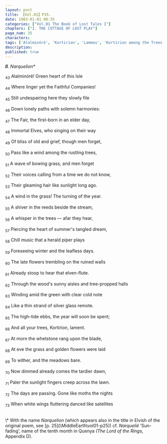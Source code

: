 ```yaml
---
layout: post
title: 【Vol.01】P35.
date: 1983-01-01 00:35
categories: ["Vol.01 The Book of Lost Tales I"]
chapters: ["I. THE COTTAGE OF LOST PLAY"]
page_num: 35
characters: 
tags: ['Alalminórë', 'Kortirion', 'Lammas', 'Kortirion among the Trees', 'The Trees of Kortirion', 'Lord of the Rings, The', 'Faithful Companies', 'Harvest Moon', 'Narquelion', 'Quenya']
description: 
published: true
---
```


<I><B>II</B>. Narquelion\*</I>

<SUB>43</SUB> Alalminórë! Green heart of this Isle

<SUB>44</SUB> Where linger yet the Faithful Companies!

<SUB>45</SUB> Still undespairing here they slowly file

<SUB>46</SUB> Down lonely paths with solemn harmonies:

<SUB>47</SUB> The Fair, the first-born in an elder day,

<SUB>48</SUB> Immortal Elves, who singing on their way

<SUB>49</SUB> Of bliss of old and grief, though men forget,

<SUB>50</SUB> Pass like a wind among the rustling trees,

<SUB>51</SUB> A wave of bowing grass, and men forget

<SUB>52</SUB> Their voices calling from a time we do not know,

<SUB>53</SUB> Their gleaming hair like sunlight long ago.

<SUB>54</SUB> A wind in the grass! The turning of the year.

<SUB>55</SUB> A shiver in the reeds beside the stream,

<SUB>56</SUB> A whisper in the trees — afar they hear,

<SUB>57</SUB> Piercing the heart of summer's tangled dream,

<SUB>58</SUB> Chill music that a herald piper plays

<SUB>59</SUB> Foreseeing winter and the leafless days.

<SUB>60</SUB> The late flowers trembling on the ruined walls

<SUB>61</SUB> Already stoop to hear that elven-flute.

<SUB>62</SUB> Through the wood's sunny aisles and tree-propped halls

<SUB>63</SUB> Winding amid the green with clear cold note

<SUB>64</SUB> Like a thin strand of silver glass remote.

<SUB>65</SUB> The high-tide ebbs, the year will soon be spent;

<SUB>66</SUB> And all your trees, Kortirion, lament.

<SUB>67</SUB> At morn the whetstone rang upon the blade,

<SUB>68</SUB> At eve the grass and golden flowers were laid

<SUB>69</SUB> To wither, and the meadows bare.

<SUB>70</SUB> Now dimmed already comes the tardier dawn,

<SUB>71</SUB> Paler the sunlight fingers creep across the lawn.

<SUB>72</SUB> The days are passing. Gone like moths the nights

<SUB>73</SUB> When white wings fluttering danced like satellites

<BR>
\* With the name <I>Narquelion</I> (which appears also in the title in Elvish of the original poem, see [p. 25](\MiddleEarth\vol01-p25)) cf. <I>Narquelië</I> ‘Sun-fading’, name of the tenth month in Quenya <I>(The Lord of the Rings</I>, Appendix D).

